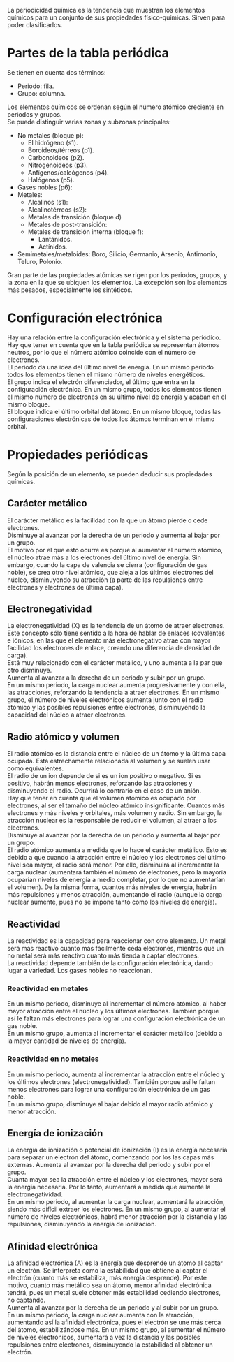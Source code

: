 La periodicidad química es la tendencia que muestran los elementos químicos para un conjunto de sus propiedades físico-químicas. Sirven para poder clasificarlos.

# Partes de la tabla periódica
Se tienen en cuenta dos términos:
- Periodo: fila.
- Grupo: columna.

Los elementos químicos se ordenan según el número atómico creciente en periodos y grupos.  
Se puede distinguir varias zonas y subzonas principales:
- No metales (bloque p):
    - El hidrógeno (s1).
    - Boroideos/térreos (p1).
    - Carbonoideos (p2).
    - Nitrogenoideos (p3).
    - Anfígenos/calcógenos (p4).
    - Halógenos (p5).
- Gases nobles (p6):
- Metales:
    - Alcalinos (s1):
    - Alcalinotérreos (s2):
    - Metales de transición (bloque d)
    - Metales de post-transición:
    - Metales de transición interna (bloque f):
        - Lantánidos.
        - Actínidos.
- Semimetales/metaloides: Boro, Silicio, Germanio, Arsenio, Antimonio, Teluro, Polonio.

Gran parte de las propiedades atómicas se rigen por los periodos, grupos, y la zona en la que se ubiquen los elementos. La excepción son los elementos más pesados, especialmente los sintéticos.

# Configuración electrónica
Hay una relación entre la configuración electrónica y el sistema periódico. Hay que tener en cuenta que en la tabla periódica se representan átomos neutros, por lo que el número atómico coincide con el número de electrones.  
El periodo da una idea del último nivel de energía. En un mismo periodo todos los elementos tienen el mismo número de niveles energéticos.  
El grupo indica el electrón diferenciador, el último que entra en la configuración electrónica. En un mismo grupo, todos los elementos tienen el mismo número de electrones en su último nivel de energía y acaban en el mismo bloque.  
El bloque indica el último orbital del átomo. En un mismo bloque, todas las configuraciones electrónicas de todos los átomos terminan en el mismo orbital.

# Propiedades periódicas
Según la posición de un elemento, se pueden deducir sus propiedades químicas.

## Carácter metálico
El carácter metálico es la facilidad con la que un átomo pierde o cede electrones.  
Disminuye al avanzar por la derecha de un periodo y aumenta al bajar por un grupo.  
El motivo por el que esto ocurre es porque al aumentar el número atómico, el núcleo atrae más a los electrones del último nivel de energía. Sin embargo, cuando la capa de valencia se cierra (configuración de gas noble), se crea otro nivel atómico, que aleja a los últimos electrones del núcleo, disminuyendo su atracción (a parte de las repulsiones entre electrones y electrones de última capa).  

## Electronegatividad
La electronegatividad (X) es la tendencia de un átomo de atraer electrones. Este concepto sólo tiene sentido a la hora de hablar de enlaces (covalentes e iónicos, en las que el elemento más electronegativo atrae con mayor facilidad los electrones de enlace, creando una diferencia de densidad de carga).  
Está muy relacionado con el carácter metálico, y uno aumenta a la par que otro disminuye.  
Aumenta al avanzar a la derecha de un periodo y subir por un grupo.  
En un mismo periodo, la carga nuclear aumenta progresivamente y con ella, las atracciones, reforzando la tendencia a atraer electrones. En un mismo grupo, el número de niveles electrónicos aumenta junto con el radio atómico y las posibles repulsiones entre electrones, disminuyendo la capacidad del núcleo a atraer electrones.

## Radio atómico y volumen  
El radio atómico es la distancia entre el núcleo de un átomo y la última capa ocupada. Está estrechamente relacionada al volumen y se suelen usar como equivalentes.  
El radio de un ion depende de si es un ion positivo o negativo. Si es positivo, habrán menos electrones, reforzando las atracciones y disminuyendo el radio. Ocurrirá lo contrario en el caso de un anión.  
Hay que tener en cuenta que el volumen atómico es ocupado por electrones, al ser el tamaño del núcleo atómico insignificante. Cuantos más electrones y más niveles y orbitales, más volumen y radio. Sin embargo, la atracción nuclear es la responsable de reducir el volumen, al atraer a los electrones.  
Disminuye al avanzar por la derecha de un periodo y aumenta al bajar por un grupo.  
El radio atómico aumenta a medida que lo hace el carácter metálico. Esto es debido a que cuando la atracción entre el núcleo y los electrones del último nivel sea mayor, el radio será menor. Por ello, disminuirá al incrementar la carga nuclear (aumentará también el número de electrones, pero la mayoría ocuparían niveles de energía a medio completar, por lo que no aumentarían el volumen). De la misma forma, cuantos más niveles de energía, habrán más repulsiones y menos atracción, aumentando el radio (aunque la carga nuclear aumente, pues no se impone tanto como los niveles de energía).

## Reactividad
La reactividad es la capacidad para reaccionar con otro elemento. Un metal será más reactivo cuanto más fácilmente ceda electrones, mientras que un no metal será más reactivo cuanto más tienda a captar electrones.  
La reactividad depende también de la configuración electrónica, dando lugar a variedad. Los gases nobles no reaccionan.

### Reactividad en metales
En un mismo periodo, disminuye al incrementar el número atómico, al haber mayor atracción entre el núcleo y los últimos electrones. También porque así le faltan más electrones para lograr una configuración electrónica de un gas noble.  
En un mismo grupo, aumenta al incrementar el carácter metálico (debido a la mayor cantidad de niveles de energía).

### Reactividad en no metales
En un mismo periodo, aumenta al incrementar la atracción entre el núcleo y los últimos electrones (electronegatividad). También porque así le faltan menos electrones para lograr una configuración electrónica de un gas noble.  
En un mismo grupo, disminuye al bajar debido al mayor radio atómico y menor atracción.

## Energía de ionización
La energía de ionización o potencial de ionización (I) es la energía necesaria para separar un electrón del átomo, comenzando por los las capas más externas.
Aumenta al avanzar por la derecha del periodo y subir por el grupo.  
Cuanta mayor sea la atracción entre el núcleo y los electrones, mayor será la energía necesaria. Por lo tanto, aumentará a medida que aumente la electronegatividad.  
En un mismo periodo, al aumentar la carga nuclear, aumentará la atracción, siendo más difícil extraer los electrones. En un mismo grupo, al aumentar el número de niveles electrónicos, habrá menor atracción por la distancia y las repulsiones, disminuyendo la energía de ionización.

## Afinidad electrónica
La afinidad electrónica (A) es la energía que desprende un átomo al captar un electrón. Se interpreta como la estabilidad que obtiene al captar el electrón (cuanto más se estabiliza, más energía desprende). Por este motivo, cuanto más metálico sea un átomo, menor afinidad electrónica tendrá, pues un metal suele obtener más estabilidad cediendo electrones, no captando.  
Aumenta al avanzar por la derecha de un periodo y al subir por un grupo.  
En un mismo periodo, la carga nuclear aumenta con la atracción, aumentando así la afinidad electrónica, pues el electrón se une más cerca del átomo, estabilizándose más. En un mismo grupo, al aumentar el número de niveles electrónicos, aumentará a vez la distancia y las posibles repulsiones entre electrones, disminuyendo la estabilidad al obtener un electrón.